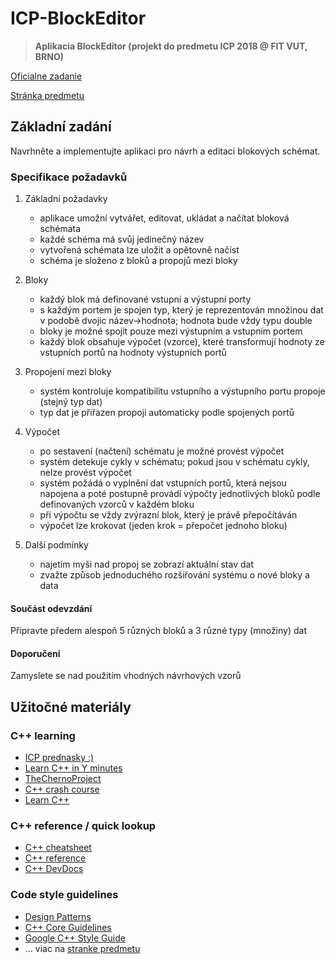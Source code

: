 # ICP-BlockEditor

> **Aplikacia BlockEditor (projekt do predmetu ICP 2018 @ FIT VUT, BRNO)**

[Oficialne zadanie](https://www.fit.vutbr.cz/study/courses/ICP/public/ICP-PRJ-zadani.html)

[Stránka predmetu](https://www.fit.vutbr.cz/study/courses/ICP/public/)

## Základní zadání

Navrhněte a implementujte aplikaci pro návrh a editaci blokových schémat.

### Specifikace požadavků

1. Základní požadavky
    * aplikace umožní vytvářet, editovat, ukládat a načítat bloková schémata
    * každé schéma má svůj jedinečný název
    * vytvořená schémata lze uložit a opětovně načíst
    * schéma je složeno z bloků a propojů mezi bloky

2. Bloky
    * každý blok má definované vstupní a výstupní porty
    * s každým portem je spojen typ, který je reprezentován množinou dat v podobě dvojic název->hodnota; hodnota bude vždy typu double
    * bloky je možné spojit pouze mezi výstupním a vstupním portem
    * každý blok obsahuje výpočet (vzorce), které transformují hodnoty ze vstupních portů na hodnoty výstupních portů

3. Propojení mezi bloky
    * systém kontroluje kompatibilitu vstupního a výstupního portu propoje (stejný typ dat)
    * typ dat je přiřazen propoji automaticky podle spojených portů

4. Výpočet
    * po sestavení (načtení) schématu je možné provést výpočet
    * systém detekuje cykly v schématu; pokud jsou v schématu cykly, nelze provést výpočet
    * systém požádá o vyplnění dat vstupních portů, která nejsou napojena a poté postupně provádí výpočty jednotlivých bloků podle definovaných vzorců v každém bloku
    * při výpočtu se vždy zvýrazní blok, který je právě přepočítáván
    * výpočet lze krokovat (jeden krok = přepočet jednoho bloku)

5. Další podmínky
    * najetím myši nad propoj se zobrazí aktuální stav dat
    * zvažte způsob jednoduchého rozšiřování systému o nové bloky a data

#### Součást odevzdání

Připravte předem alespoň 5 různých bloků a 3 různé typy (množiny) dat

#### Doporučení

Zamyslete se nad použitím vhodných návrhových vzorů

## Užitočné materiály

### C++ learning

* [ICP prednasky :)](https://www.fit.vutbr.cz/study/courses/ICP/public/Prednasky/ICP.pdf)
* [Learn C++ in Y minutes](https://learnxinyminutes.com/docs/c++/)
* [TheChernoProject](https://www.youtube.com/channel/UCQ-W1KE9EYfdxhL6S4twUNw)
* [C++ crash course](http://www.labri.fr/perso/nrougier/teaching/c++-crash-course/#foreword)
* [Learn C++](http://www.learncpp.com/)

### C++ reference / quick lookup

* [C++ cheatsheet](https://github.com/mortennobel/cpp-cheatsheet)
* [C++ reference](http://en.cppreference.com/w/cpp)
* [C++ DevDocs](http://devdocs.io/cpp/)

### Code style guidelines

* [Design Patterns](https://sourcemaking.com/design_patterns)
* [C++ Core Guidelines](http://isocpp.github.io/CppCoreGuidelines/CppCoreGuidelines)
* [Google C++ Style Guide](https://google.github.io/styleguide/cppguide.html)
* ... viac na [stranke predmetu](https://www.fit.vutbr.cz/study/courses/ICP/public/)
